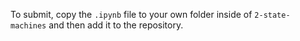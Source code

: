 To submit, copy the `.ipynb` file to your own folder inside of `2-state-machines` and then add it to the repository.
